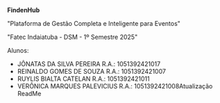 **FindenHub**

"Plataforma de Gestão Completa e Inteligente para Eventos"

"Fatec Indaiatuba - DSM - 1º Semestre 2025"

Alunos:
 - JÔNATAS DA SILVA PEREIRA     R.A.: 1051392421017
 - REINALDO GOMES DE SOUZA      R.A.: 1051392421007
 - RUYLIS BIALTA CATELAN        R.A.: 1051392421011
 - VERÔNICA MARQUES PALEVICIUS  R.A.: 1051392421008Atualização ReadMe
